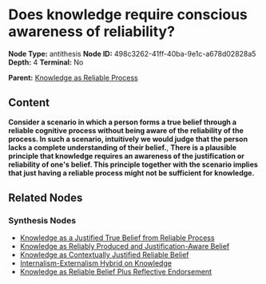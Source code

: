 # Does knowledge require conscious awareness of reliability?

**Node Type:** antithesis
**Node ID:** 498c3262-41ff-40ba-9e1c-a678d02828a5
**Depth:** 4
**Terminal:** No

**Parent:** [Knowledge as Reliable Process](knowledge-as-reliable-process-synthesis-be2f40b1-b6e2-4553-b30f-fd418f95fddb.md)

## Content

**Consider a scenario in which a person forms a true belief through a reliable cognitive process without being aware of the reliability of the process. In such a scenario, intuitively we would judge that the person lacks a complete understanding of their belief.**, **There is a plausible principle that knowledge requires an awareness of the justification or reliability of one's belief. This principle together with the scenario implies that just having a reliable process might not be sufficient for knowledge.**

## Related Nodes

### Synthesis Nodes

- [Knowledge as a Justified True Belief from Reliable Process](knowledge-as-a-justified-true-belief-from-reliable-process-synthesis-e76e037f-43e0-4eff-96aa-f4cd3e264c47.md)
- [Knowledge as Reliably Produced and Justification-Aware Belief](knowledge-as-reliably-produced-and-justification-aware-belief-synthesis-f50273f0-a837-44b1-81d5-f84c1f358908.md)
- [Knowledge as Contextually Justified Reliable Belief](knowledge-as-contextually-justified-reliable-belief-synthesis-f3bd00a0-9173-4168-a9a3-8b4c18478e0c.md)
- [Internalism-Externalism Hybrid on Knowledge](internalism-externalism-hybrid-on-knowledge-synthesis-f17ee66c-1484-4063-8596-c383c5a3ec81.md)
- [Knowledge as Reliable Belief Plus Reflective Endorsement](knowledge-as-reliable-belief-plus-reflective-endorsement-synthesis-11a7765f-90dc-4b1a-a3f4-d77475d24748.md)
